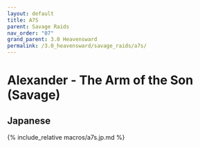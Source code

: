 ```yaml
---
layout: default
title: A7S
parent: Savage Raids
nav_order: "07"
grand_parent: 3.0 Heavensward
permalink: /3.0_heavensward/savage_raids/a7s/
---
```


# Alexander - The Arm of the Son (Savage)

## Japanese

{% include_relative macros/a7s.jp.md %}

<script data-goatcounter="https://xivjpraids.goatcounter.com/count"
        async src="//gc.zgo.at/count.js"></script>
